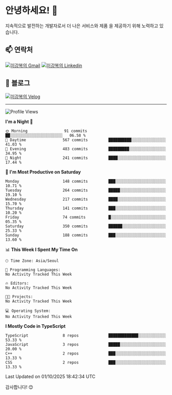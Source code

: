 # 안녕하세요! 👋

지속적으로 발전하는 개발자로서 더 나은 서비스와 제품
을 제공하기 위해 노력하고 있습니다.

## 📫 연락처
[![이강복의 Gmail](https://img.shields.io/badge/Gmail-D14836?style=for-the-badge&logo=gmail&logoColor=white)](mailto:pmmm114@gmail.com)
[![이강복의 Linkedin](https://img.shields.io/badge/LinkedIn-0077B5?style=for-the-badge&logo=linkedin&logoColor=white)](https://www.linkedin.com/in/lkb0297)

## 📝 블로그
[![이강복의 Velog](https://img.shields.io/badge/Velog-ffffff?style=for-the-badge&logo=velog)](https://velog.io/@pmmm114/posts)

---
<!--START_SECTION:waka-->
![Profile Views](http://img.shields.io/badge/Profile%20Views-0-blue)

**I'm a Night 🦉** 

```text
🌞 Morning                91 commits          ██░░░░░░░░░░░░░░░░░░░░░░░   06.58 % 
🌆 Daytime                567 commits         ██████████░░░░░░░░░░░░░░░   41.03 % 
🌃 Evening                483 commits         █████████░░░░░░░░░░░░░░░░   34.95 % 
🌙 Night                  241 commits         ████░░░░░░░░░░░░░░░░░░░░░   17.44 % 
```
📅 **I'm Most Productive on Saturday** 

```text
Monday                   148 commits         ███░░░░░░░░░░░░░░░░░░░░░░   10.71 % 
Tuesday                  264 commits         █████░░░░░░░░░░░░░░░░░░░░   19.10 % 
Wednesday                217 commits         ████░░░░░░░░░░░░░░░░░░░░░   15.70 % 
Thursday                 141 commits         ███░░░░░░░░░░░░░░░░░░░░░░   10.20 % 
Friday                   74 commits          █░░░░░░░░░░░░░░░░░░░░░░░░   05.35 % 
Saturday                 350 commits         ██████░░░░░░░░░░░░░░░░░░░   25.33 % 
Sunday                   188 commits         ███░░░░░░░░░░░░░░░░░░░░░░   13.60 % 
```


📊 **This Week I Spent My Time On** 

```text
🕑︎ Time Zone: Asia/Seoul

💬 Programming Languages: 
No Activity Tracked This Week

🔥 Editors: 
No Activity Tracked This Week

🐱‍💻 Projects: 
No Activity Tracked This Week

💻 Operating System: 
No Activity Tracked This Week
```

**I Mostly Code in TypeScript** 

```text
TypeScript               8 repos             █████████████░░░░░░░░░░░░   53.33 % 
JavaScript               3 repos             █████░░░░░░░░░░░░░░░░░░░░   20.00 % 
C++                      2 repos             ███░░░░░░░░░░░░░░░░░░░░░░   13.33 % 
CSS                      2 repos             ███░░░░░░░░░░░░░░░░░░░░░░   13.33 % 
```




 Last Updated on 01/10/2025 18:42:34 UTC
<!--END_SECTION:waka-->

감사합니다! 😊
